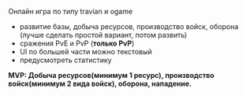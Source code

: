 Онлайн игра по типу travian и ogame

* развитие базы, добыча ресурсов, производство войск, оборона (лучше сделать простой вариант, потом развить)
* сражения PvE и PvP (**только PvP**)
* UI по большей части можно текстовый
* предусмотреть статистику

**MVP: Добыча ресурсов(минимум 1 ресурс), производство войск(минимум 2 вида войск), оборона, нападение.**

